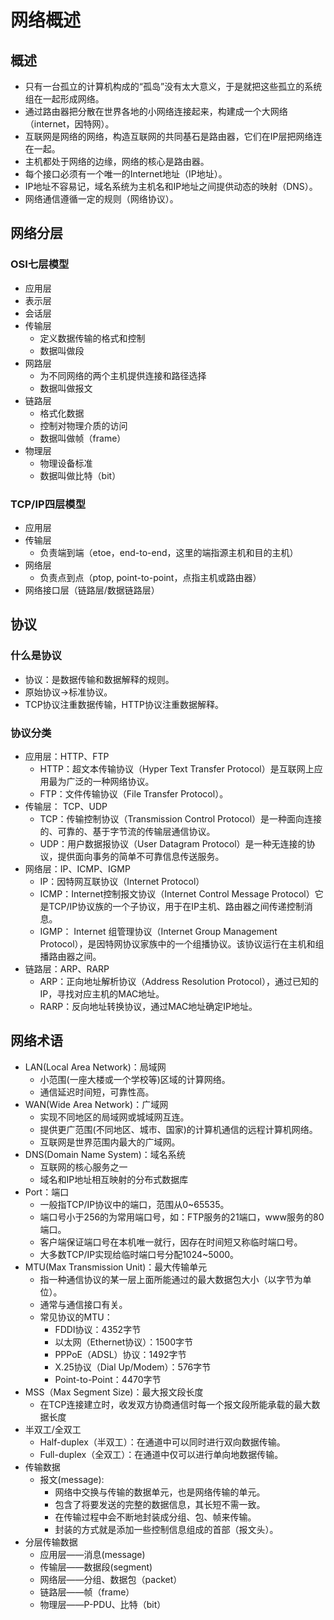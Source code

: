 # 网络概述


## 概述
* 只有一台孤立的计算机构成的“孤岛”没有太大意义，于是就把这些孤立的系统组在一起形成网络。
* 通过路由器把分散在世界各地的小网络连接起来，构建成一个大网络（internet，因特网）。
* 互联网是网络的网络，构造互联网的共同基石是路由器，它们在IP层把网络连在一起。
* 主机都处于网络的边缘，网络的核心是路由器。
* 每个接口必须有一个唯一的Internet地址（IP地址）。
* IP地址不容易记，域名系统为主机名和IP地址之间提供动态的映射（DNS）。
* 网络通信遵循一定的规则（网络协议）。


## 网络分层
### OSI七层模型
* 应用层
* 表示层
* 会话层
* 传输层
  * 定义数据传输的格式和控制
  * 数据叫做段
* 网路层
  * 为不同网络的两个主机提供连接和路径选择
  * 数据叫做报文
* 链路层
  * 格式化数据
  * 控制对物理介质的访问
  * 数据叫做帧（frame）
* 物理层
  * 物理设备标准
  * 数据叫做比特（bit）


### TCP/IP四层模型
* 应用层
* 传输层
  * 负责端到端（etoe，end-to-end，这里的端指源主机和目的主机）
* 网络层
  * 负责点到点（ptop, point-to-point，点指主机或路由器）
* 网络接口层（链路层/数据链路层）

## 协议
### 什么是协议
* 协议：是数据传输和数据解释的规则。
* 原始协议->标准协议。
* TCP协议注重数据传输，HTTP协议注重数据解释。


### 协议分类
* 应用层：HTTP、FTP
  * HTTP：超文本传输协议（Hyper Text Transfer Protocol）是互联网上应用最为广泛的一种网络协议。
  * FTP：文件传输协议（File Transfer Protocol）。
* 传输层： TCP、UDP
  * TCP：传输控制协议（Transmission Control Protocol）是一种面向连接的、可靠的、基于字节流的传输层通信协议。
  * UDP：用户数据报协议（User Datagram Protocol）是一种无连接的协议，提供面向事务的简单不可靠信息传送服务。
* 网络层：IP、ICMP、IGMP
  * IP：因特网互联协议（Internet Protocol）
  * ICMP：Internet控制报文协议（Internet Control Message Protocol）它是TCP/IP协议族的一个子协议，用于在IP主机、路由器之间传递控制消息。
  * IGMP： Internet 组管理协议（Internet Group Management Protocol），是因特网协议家族中的一个组播协议。该协议运行在主机和组播路由器之间。
* 链路层：ARP、RARP
  * ARP：正向地址解析协议（Address Resolution Protocol），通过已知的IP，寻找对应主机的MAC地址。
  * RARP：反向地址转换协议，通过MAC地址确定IP地址。


## 网络术语
* LAN(Local Area Network)：局域网
  * 小范围(一座大楼或一个学校等)区域的计算网络。
  * 通信延迟时间短，可靠性高。
* WAN(Wide Area Network)：广域网
  * 实现不同地区的局域网或城域网互连。
  * 提供更广范围(不同地区、城市、国家)的计算机通信的远程计算机网络。
  * 互联网是世界范围内最大的广域网。
* DNS(Domain Name System)：域名系统
  * 互联网的核心服务之一
  * 域名和IP地址相互映射的分布式数据库
* Port：端口
  * 一般指TCP/IP协议中的端口，范围从0~65535。
  * 端口号小于256的为常用端口号，如：FTP服务的21端口，www服务的80端口。
  * 客户端保证端口号在本机唯一就行，因存在时间短又称临时端口号。
  * 大多数TCP/IP实现给临时端口号分配1024~5000。
* MTU(Max Transmission Unit)：最大传输单元
  * 指一种通信协议的某一层上面所能通过的最大数据包大小（以字节为单位）。
  * 通常与通信接口有关。
  * 常见协议的MTU：
    * FDDI协议：4352字节
    * 以太网（Ethernet协议）：1500字节
    * PPPoE（ADSL）协议：1492字节
    * X.25协议（Dial Up/Modem）：576字节
    * Point-to-Point：4470字节
* MSS（Max Segment Size)：最大报文段长度
  * 在TCP连接建立时，收发双方协商通信时每一个报文段所能承载的最大数据长度
* 半双工/全双工
  * Half-duplex（半双工）：在通道中可以同时进行双向数据传输。
  * Full-duplex（全双工）：在通道中仅可以进行单向地数据传输。
* 传输数据
  * 报文(message): 
    * 网络中交换与传输的数据单元，也是网络传输的单元。
    * 包含了将要发送的完整的数据信息，其长短不需一致。
    * 在传输过程中会不断地封装成分组、包、帧来传输。
    * 封装的方式就是添加一些控制信息组成的首部（报文头）。
* 分层传输数据
  * 应用层——消息(message)
  * 传输层——数据段(segment)
  * 网络层——分组、数据包（packet）
  * 链路层——帧（frame）
  * 物理层——P-PDU、比特（bit）

